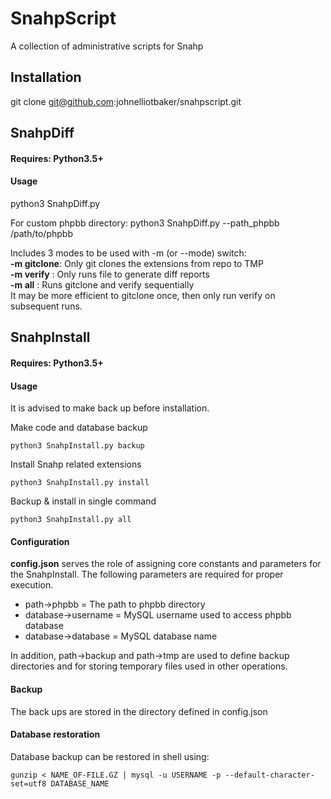 # SnahpScript
A collection of administrative scripts for Snahp

## Installation
git clone git@github.com:johnelliotbaker/snahpscript.git

## SnahpDiff
#### Requires: Python3.5+

#### Usage
python3 SnahpDiff.py

For custom phpbb directory:
python3 SnahpDiff.py --path_phpbb /path/to/phpbb

Includes 3 modes to be used with -m (or --mode) switch:  
**-m gitclone**: Only git clones the extensions from repo to TMP  
**-m verify**  : Only runs file to generate diff reports  
**-m all**     : Runs gitclone and verify sequentially  
It may be more efficient to gitclone once,
then only run verify on subsequent runs.


## SnahpInstall
#### Requires: Python3.5+

#### Usage
It is advised to make back up before installation.

Make code and database backup
```
python3 SnahpInstall.py backup

```

Install Snahp related extensions
```
python3 SnahpInstall.py install
```

Backup & install in single command
```
python3 SnahpInstall.py all

```

#### Configuration
**config.json** serves the role of assigning core constants and parameters for the SnahpInstall.
The following parameters are required for proper execution.

- path->phpbb        = The path to phpbb directory  
- database->username = MySQL username used to access phpbb database  
- database->database = MySQL database name  

In addition, path->backup and path->tmp are used to define backup
directories and for storing temporary files used in other operations.


#### Backup
The back ups are stored in the directory defined in config.json

#### Database restoration
Database backup can be restored in shell using:
```
gunzip < NAME_OF-FILE.GZ | mysql -u USERNAME -p --default-character-set=utf8 DATABASE_NAME
```
